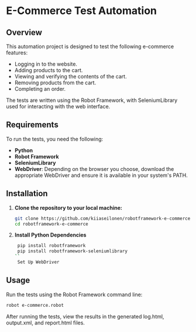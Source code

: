 # E-Commerce Test Automation

## Overview

This automation project is designed to test the following e-commerce features:

- Logging in to the website.
- Adding products to the cart.
- Viewing and verifying the contents of the cart.
- Removing products from the cart.
- Completing an order.

The tests are written using the Robot Framework, with SeleniumLibrary used for interacting with the web interface.

## Requirements

To run the tests, you need the following:

- **Python**
- **Robot Framework**
- **SeleniumLibrary**
- **WebDriver**: Depending on the browser you choose, download the appropriate WebDriver and ensure it is available in your system's PATH.

## Installation

1. **Clone the repository to your local machine:**
    ```sh
   git clone https://github.com/kiiaseilonen/robotframework-e-commerce.git
   cd robotframework-e-commerce
   ```

2. **Install Python Dependencies**
   ```sh
    pip install robotframework
    pip install robotframework-seleniumlibrary
   ``
    Set Up WebDriver

## Usage
Run the tests using the Robot Framework command line:
 ```sh
robot e-commerce.robot
```
After running the tests, view the results in the generated log.html, output.xml, and report.html files.

